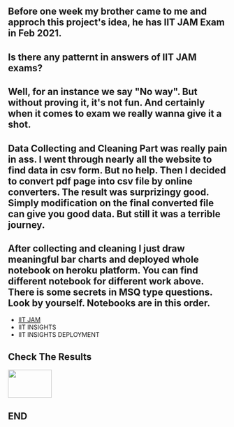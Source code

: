 ## Before one week my brother came to me and approch this project's idea, he has IIT JAM Exam in Feb 2021.

## Is there any patternt in answers of IIT JAM exams?
## Well, for an instance we say "No way". But without proving it, it's not fun. And certainly when it comes to exam we really wanna give it a shot.

## Data Collecting and Cleaning Part was really pain in ass. I went through nearly all the website to find data in csv form. But no help. Then I decided to convert pdf page into csv file by online converters. The result was surprizingy good. Simply modification on the final converted file can give you good data. But still it was a terrible journey.

## After collecting and cleaning I just draw meaningful bar charts and deployed whole notebook on heroku platform. You can find different notebook for different work above. There is some secrets in MSQ type questions. Look by yourself. Notebooks are in this order.

- [IIT JAM](https://nbviewer.jupyter.org/github/Aditya-Rajgor/Personal-Projects/blob/master/IIT%20GAM%20Exam%20Analysis/IIT%20JAM.ipynb)
- IIT INSIGHTS
- IIT INSIGHTS DEPLOYMENT

## Check The Results
[<img src="https://cdn.worldvectorlogo.com/logos/heroku.svg" width="100" height="64" />](https://iitjamanalysis.herokuapp.com/)

## END
